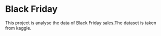 # Black Friday

This project is analyse the data of Black Friday sales.The dataset is taken from kaggle.
